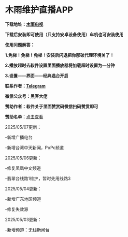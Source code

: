 # **木雨维护直播APP**



**下载地址：[木雨电视](https://github.com/ALIT8569/MuYuLiveTV/releases/tag/%E6%9C%80%E6%96%B0%E7%89%88%E6%9C%AC)**



**下载后安装即可使用（只支持安卓设备使用）车机也可安装使用**

**使用问题解答：**


**1.免梯！免梯！免梯！安装后闪退把你那破代理环境关了！**


**2.播放超时去软件设置里面播放器将加载超时设置为一分钟**


**3.设置——界面——经典选台开启**


**联系作者：[Telegram](https://t.me/mywlkjgo_bot)**


**微信公众号：黑客大佬**


**赞助作者：软件关于里面赞赏码微信扫码赞赏即可**


**赞助名单**：[点击查看](https://github.com/ALIT8569/MuYuLiveTV/blob/main/%E8%B5%9E%E5%8A%A9%E5%90%8D%E5%8D%95%EF%BC%88%E6%8C%89%E6%97%B6%E9%97%B4%E6%8E%92%E5%BA%8F%EF%BC%89.png)



2025/05/07更新：

-新增广播电台

-新增台湾中天新闻，PoPc频道

2025/05/06更新：

-修复凤凰中文频道

-翡翠台线路1维护，暂时先用线路3

2025/05/04更新：

–新增广东地区频道

-修复失效源


2025/05/03更新：

–新增频道：无线新闻台
